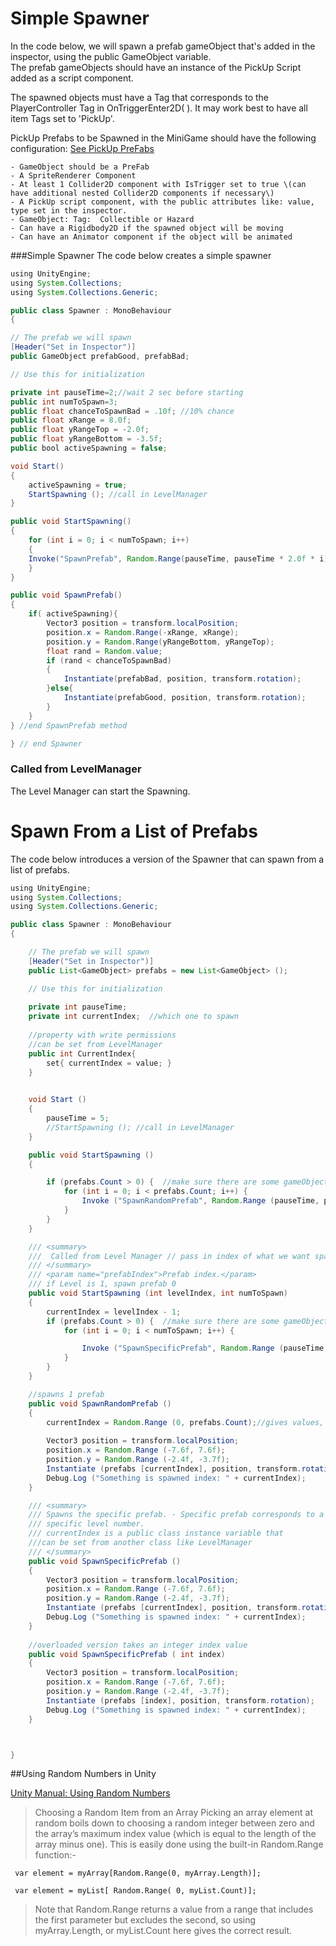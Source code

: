 # Simple Spawner

In the code below, we will spawn a prefab gameObject that's added in the inspector, using the public GameObject variable.  
The prefab gameObjects should have an instance of the PickUp Script added as a script component.


The spawned objects must have a Tag that corresponds to the PlayerController Tag in OnTriggerEnter2D\( \).  It may work best to have all item Tags set to 'PickUp'.

PickUp Prefabs to be Spawned in the MiniGame should have the following configuration:  [See PickUp PreFabs](/pickup_items.md)

	- GameObject should be a PreFab
	- A SpriteRenderer Component
	- At least 1 Collider2D component with IsTrigger set to true \(can have additional nested Collider2D components if necessary\)
	- A PickUp script component, with the public attributes like: value, type set in the inspector.
	- GameObject: Tag:  Collectible or Hazard
	- Can have a Rigidbody2D if the spawned object will be moving
	- Can have an Animator component if the object will be animated

###Simple Spawner
The code below creates a simple spawner

```java
using UnityEngine;
using System.Collections;
using System.Collections.Generic;

public class Spawner : MonoBehaviour
{

// The prefab we will spawn
[Header("Set in Inspector")]
public GameObject prefabGood, prefabBad;

// Use this for initialization

private int pauseTime=2;//wait 2 sec before starting
public int numToSpawn=3;
public float chanceToSpawnBad = .10f; //10% chance
public float xRange = 8.0f;
public float yRangeTop = -2.0f;
public float yRangeBottom = -3.5f;
public bool activeSpawning = false;

void Start()
{
	activeSpawning = true;
	StartSpawning (); //call in LevelManager
}

public void StartSpawning()
{
	for (int i = 0; i < numToSpawn; i++)
	{
	Invoke("SpawnPrefab", Random.Range(pauseTime, pauseTime * 2.0f * i)); //more delay for each value of i in the for-loop
	}
}

public void SpawnPrefab()
{
	if( activeSpawning){
		Vector3 position = transform.localPosition;
		position.x = Random.Range(-xRange, xRange);
		position.y = Random.Range(yRangeBottom, yRangeTop);
		float rand = Random.value;
		if (rand < chanceToSpawnBad)
		{
			Instantiate(prefabBad, position, transform.rotation);
		}else{
			Instantiate(prefabGood, position, transform.rotation);
		}
	}
} //end SpawnPrefab method

} // end Spawner
```


### Called from LevelManager

The Level Manager can start the Spawning.

# Spawn From a List of Prefabs

The code below introduces a version of the Spawner that can spawn from a list of prefabs.  



```java
using UnityEngine;
using System.Collections;
using System.Collections.Generic;

public class Spawner : MonoBehaviour
{

	// The prefab we will spawn
	[Header("Set in Inspector")]
	public List<GameObject> prefabs = new List<GameObject> ();

	// Use this for initialization
	
	private int pauseTime;
	private int currentIndex;  //which one to spawn
 
 	//property with write permissions
 	//can be set from LevelManager
 	public int CurrentIndex{
 		set{ currentIndex = value; }
 	}
 	

	void Start ()
	{
		pauseTime = 5;
		//StartSpawning (); //call in LevelManager
	}

	public void StartSpawning ()
	{ 

		if (prefabs.Count > 0) {  //make sure there are some gameObjects to spawn
			for (int i = 0; i < prefabs.Count; i++) {
				Invoke ("SpawnRandomPrefab", Random.Range (pauseTime, pauseTime * 2.0f)); 
			}
		}
	}

	/// <summary>
	///  Called from Level Manager // pass in index of what we want spawned, how many we want to spawn
	/// </summary>
	/// <param name="prefabIndex">Prefab index.</param>
	/// if Level is 1, spawn prefab 0
	public void StartSpawning (int levelIndex, int numToSpawn)
	{ 
		currentIndex = levelIndex - 1;
		if (prefabs.Count > 0) {  //make sure there are some gameObjects to spawn
			for (int i = 0; i < numToSpawn; i++) {

				Invoke ("SpawnSpecificPrefab", Random.Range (pauseTime, pauseTime * i)); //delay 
			}
		}
	}

	//spawns 1 prefab
	public void SpawnRandomPrefab ()
	{
		currentIndex = Random.Range (0, prefabs.Count);//gives values, 0, 1,...up to prefabs.Count-1
		
		Vector3 position = transform.localPosition;
		position.x = Random.Range (-7.6f, 7.6f);
		position.y = Random.Range (-2.4f, -3.7f);
		Instantiate (prefabs [currentIndex], position, transform.rotation);
		Debug.Log ("Something is spawned index: " + currentIndex);
	}

	/// <summary>
	/// Spawns the specific prefab. - Specific prefab corresponds to a 
	/// specific level number.
	/// currentIndex is a public class instance variable that 
	///can be set from another class like LevelManager
	/// </summary>
	public void SpawnSpecificPrefab ()
	{
		Vector3 position = transform.localPosition;
		position.x = Random.Range (-7.6f, 7.6f);
		position.y = Random.Range (-2.4f, -3.7f);
		Instantiate (prefabs [currentIndex], position, transform.rotation);
		Debug.Log ("Something is spawned index: " + currentIndex);
	}
	
	//overloaded version takes an integer index value
	public void SpawnSpecificPrefab ( int index)
	{
		Vector3 position = transform.localPosition;
		position.x = Random.Range (-7.6f, 7.6f);
		position.y = Random.Range (-2.4f, -3.7f);
		Instantiate (prefabs [index], position, transform.rotation);
		Debug.Log ("Something is spawned index: " + currentIndex);
	}



}

```

##Using Random Numbers in Unity

[Unity Manual: Using Random Numbers](https://docs.unity3d.com/Manual/RandomNumbers.html) 

>Choosing a Random Item from an Array
Picking an array element at random boils down to choosing a random integer between zero and the array’s maximum index value (which is equal to the length of the array minus one). This is easily done using the built-in Random.Range function:-



```
 var element = myArray[Random.Range(0, myArray.Length)];
 
 var element = myList[ Random.Range( 0, myList.Count)];
```



>Note that Random.Range returns a value from a range that includes the first parameter but excludes the second, so using myArray.Length, or myList.Count here gives the correct result.


